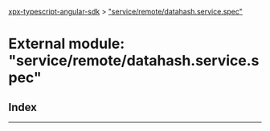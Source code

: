 [xpx-typescript-angular-sdk](../README.md) > ["service/remote/datahash.service.spec"](../modules/_service_remote_datahash_service_spec_.md)

# External module: "service/remote/datahash.service.spec"

## Index

---

